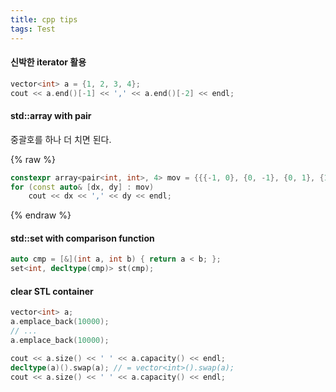 ```yaml
---
title: cpp tips
tags: Test
---
```


#### 신박한 iterator 활용

```cpp
vector<int> a = {1, 2, 3, 4};
cout << a.end()[-1] << ',' << a.end()[-2] << endl;
```

#### std::array with pair

중괄호를 하나 더 치면 된다.

{% raw %}
```cpp
constexpr array<pair<int, int>, 4> mov = {{{-1, 0}, {0, -1}, {0, 1}, {1, 0}}};
for (const auto& [dx, dy] : mov)
    cout << dx << ',' << dy << endl;
```
{% endraw %}

#### std::set with comparison function 

```cpp
auto cmp = [&](int a, int b) { return a < b; };
set<int, decltype(cmp)> st(cmp);
```

#### clear STL container

```cpp
vector<int> a;
a.emplace_back(10000);
// ...
a.emplace_back(10000);

cout << a.size() << ' ' << a.capacity() << endl;
decltype(a)().swap(a); // = vector<int>().swap(a);
cout << a.size() << ' ' << a.capacity() << endl;
```


